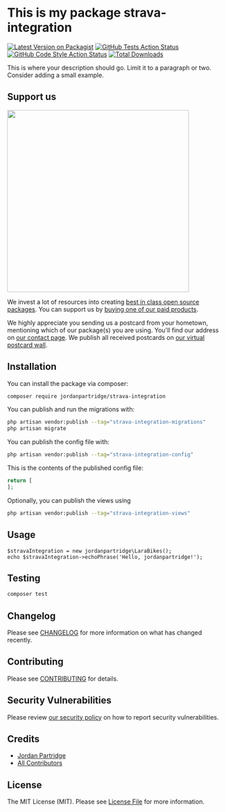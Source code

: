# This is my package strava-integration

[![Latest Version on Packagist](https://img.shields.io/packagist/v/jordanpartridge/strava-integration.svg?style=flat-square)](https://packagist.org/packages/jordanpartridge/strava-integration)
[![GitHub Tests Action Status](https://img.shields.io/github/actions/workflow/status/jordanpartridge/strava-integration/run-tests.yml?branch=main&label=tests&style=flat-square)](https://github.com/jordanpartridge/strava-integration/actions?query=workflow%3Arun-tests+branch%3Amain)
[![GitHub Code Style Action Status](https://img.shields.io/github/actions/workflow/status/jordanpartridge/strava-integration/fix-php-code-style-issues.yml?branch=main&label=code%20style&style=flat-square)](https://github.com/jordanpartridge/strava-integration/actions?query=workflow%3A"Fix+PHP+code+style+issues"+branch%3Amain)
[![Total Downloads](https://img.shields.io/packagist/dt/jordanpartridge/strava-integration.svg?style=flat-square)](https://packagist.org/packages/jordanpartridge/strava-integration)

This is where your description should go. Limit it to a paragraph or two. Consider adding a small example.

## Support us

[<img src="https://github-ads.s3.eu-central-1.amazonaws.com/strava-integration.jpg?t=1" width="419px" />](https://spatie.be/github-ad-click/strava-integration)

We invest a lot of resources into creating [best in class open source packages](https://spatie.be/open-source). You can support us by [buying one of our paid products](https://spatie.be/open-source/support-us).

We highly appreciate you sending us a postcard from your hometown, mentioning which of our package(s) you are using. You'll find our address on [our contact page](https://spatie.be/about-us). We publish all received postcards on [our virtual postcard wall](https://spatie.be/open-source/postcards).

## Installation

You can install the package via composer:

```bash
composer require jordanpartridge/strava-integration
```

You can publish and run the migrations with:

```bash
php artisan vendor:publish --tag="strava-integration-migrations"
php artisan migrate
```

You can publish the config file with:

```bash
php artisan vendor:publish --tag="strava-integration-config"
```

This is the contents of the published config file:

```php
return [
];
```

Optionally, you can publish the views using

```bash
php artisan vendor:publish --tag="strava-integration-views"
```

## Usage

```L
$stravaIntegration = new jordanpartridge\LaraBikes();
echo $stravaIntegration->echoPhrase('Hello, jordanpartridge!');
```

## Testing

```bash
composer test
```

## Changelog

Please see [CHANGELOG](CHANGELOG.md) for more information on what has changed recently.

## Contributing

Please see [CONTRIBUTING](CONTRIBUTING.md) for details.

## Security Vulnerabilities

Please review [our security policy](../../security/policy) on how to report security vulnerabilities.

## Credits

- [Jordan Partridge](https://github.com/jordanpartridge)
- [All Contributors](../../contributors)

## License

The MIT License (MIT). Please see [License File](LICENSE.md) for more information.
